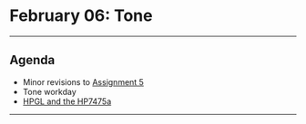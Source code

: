 # February 06: Tone

---

## Agenda

* Minor revisions to [Assignment 5](../../../assignments/05_tone/README.md)
* Tone workday
* [HPGL and the HP7475a](../../../machines/hp7475a/README.md)

---